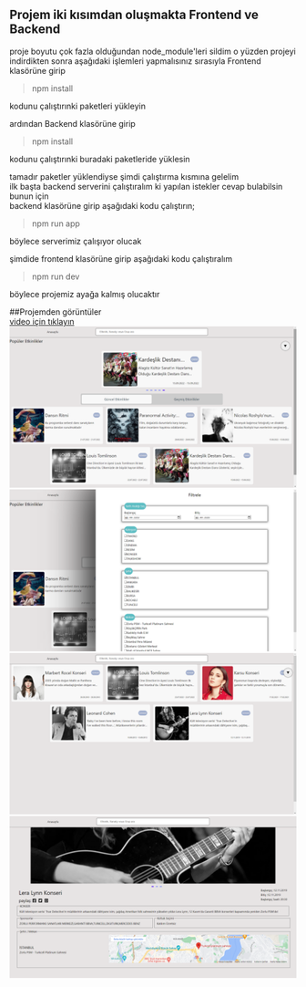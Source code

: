 ## Projem iki kısımdan oluşmakta Frontend ve Backend

proje boyutu çok fazla olduğundan node_module'leri sildim o yüzden projeyi indirdikten sonra aşağıdaki işlemleri yapmalısınız
sırasıyla Frontend klasörüne girip 
> npm install  

kodunu çalıştırınki paketleri yükleyin  

ardından Backend klasörüne girip 
> npm install  

kodunu çalıştırınki buradaki paketleride yüklesin 


tamadır paketler yüklendiyse şimdi çalıştırma kısmına gelelim  
ilk başta backend serverini çalıştıralım ki yapılan istekler cevap bulabilsin bunun için  
backend klasörüne girip aşağıdaki kodu çalıştırın;
> npm run app

böylece serverimiz çalışıyor olucak  

şimdide frontend klasörüne girip aşağıdaki kodu çalıştıralım
> npm run dev

böylece projemiz ayağa kalmış olucaktır


##Projemden görüntüler  
[video için tıklayın](https://youtube.com/shorts/82XE8bhyIn8?feature=share)
![ss1](ss1.png)
![ss2](ss2.png)
![ss3](ss3.png)
![ss4](ss4.png)
